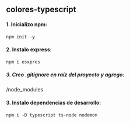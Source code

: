 ## colores-typescript

#### 1. Inicializo npm:

`npm init -y`

#### 2. Instalo express:

`npm i esxpres`

##### 3. Creo .gitignore en raíz del proyecto y agrego:

/node_modules

#### 3. Instalo dependencias de desarrollo:

`npm i -D typescript ts-node nodemon`